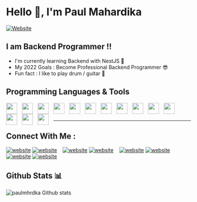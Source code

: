 # Hello 👋, I'm **Paul Mahardika**

[![Website](https://img.shields.io/website?down_color=red&down_message=none&label=Website%20%3A&style=for-the-badge&up_color=lightblue&up_message=paulmahardika.me&url=http%3A%2F%2Fpaulmahardika.me%2F)](http://paulmahardika.me/)

## I am Backend Programmer !!

- I'm currently learning Backend with NestJS :seedling:
- My 2022 Goals : Become Professional Backend Programmer :sunglasses:
- Fun fact : I like to play drum / guitar :musical_note:

## Programming Languages & Tools

<img align='left' src="https://cdn.jsdelivr.net/gh/devicons/devicon/icons/vscode/vscode-original.svg" width='30px' style='padding-right: 10px;' />
<img align='left' src="https://cdn.jsdelivr.net/gh/devicons/devicon/icons/html5/html5-original.svg" width='30px' style='padding-right: 10px;'/>
<img align='left' src="https://cdn.jsdelivr.net/gh/devicons/devicon/icons/css3/css3-original.svg"  width='30px' style='padding-right: 10px;'/>
<img align='left' src="https://cdn.jsdelivr.net/gh/devicons/devicon/icons/javascript/javascript-original.svg"  width='30px' style='padding-right: 10px;'/>
<img align='left' src="https://cdn.jsdelivr.net/gh/devicons/devicon/icons/typescript/typescript-original.svg" width='30px' style='padding-right: 10px;'/> 
<img align='left' src="https://cdn.jsdelivr.net/gh/devicons/devicon/icons/php/php-original.svg"  width='30px' style='padding-right: 10px;'/>      
<img align='left' src="https://cdn.jsdelivr.net/gh/devicons/devicon/icons/sass/sass-original.svg"  width='30px' style='padding-right: 10px;'/>
<img align='left' src="https://cdn.jsdelivr.net/gh/devicons/devicon/icons/nodejs/nodejs-original-wordmark.svg"  width='30px' style='padding-right: 10px;'/>
<img align='left' src="https://cdn.jsdelivr.net/gh/devicons/devicon/icons/express/express-original-wordmark.svg" width='30px' style='padding-right: 10px;'/>
<img align='left' src="https://cdn.jsdelivr.net/gh/devicons/devicon/icons/nestjs/nestjs-plain.svg" width='30px' style='padding-right: 10px;'/>
<img align='left' src="https://cdn.jsdelivr.net/gh/devicons/devicon/icons/react/react-original.svg"  width='30px' style='padding-right: 10px;'/>
<img align='left' src="https://cdn.jsdelivr.net/gh/devicons/devicon/icons/mongodb/mongodb-original-wordmark.svg"  width='30px' style='padding-right: 10px;'/>
<img align='left' src="https://cdn.jsdelivr.net/gh/devicons/devicon/icons/mysql/mysql-original-wordmark.svg"  width='30px' style='padding-right: 10px;'/>
<img align='left' src="./assets/img/terminal-dark.svg"  width='30px' style='padding-right: 10px;'/>

<br />
<br />

---

## Connect With Me :

[![website](./assets/img/globe-light.svg)](http://paulmahardika.me/#gh-light-mode-only)
[![website](./assets/img/globe-dark.svg)](http://paulmahardika.me/#gh-dark-mode-only)
&nbsp;&nbsp;
[![website](./assets/img/twitter-light.svg)](https://twitter.com/paul_mahardika#gh-light-mode-only)
[![website](./assets/img/twitter-dark.svg)](https://twitter.com/paul_mahardika#gh-dark-mode-only)
&nbsp;&nbsp;
[![website](./assets/img/instagram-light.svg)](https://instagram.com/paul_mhrdka#gh-light-mode-only)
[![website](./assets/img/instagram-dark.svg)](https://instagram.com/paul_mhrdka#gh-dark-mode-only)
&nbsp;&nbsp;
[![website](./assets/img/linkedin-light.svg)](https://www.linkedin.com/in/paul-mahardika-956469211/#gh-light-mode-only)
[![website](./assets/img/linkedin-dark.svg)](https://www.linkedin.com/in/paul-mahardika-956469211/#gh-dark-mode-only)

## Github Stats :bar_chart:

![paulmhrdka Github stats](https://github-readme-stats.vercel.app/api?username=paulmhrdka&show_icons=true&theme=tokyonight)
